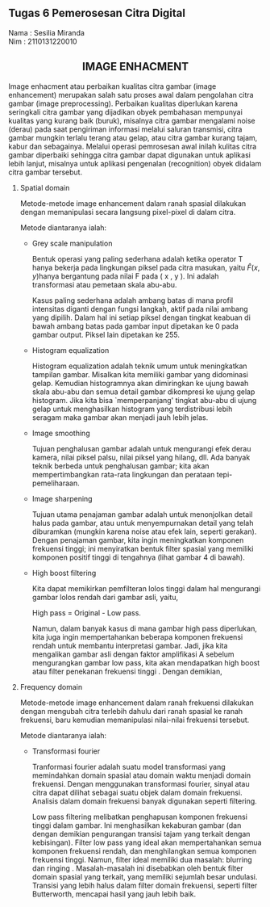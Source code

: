 ## Tugas 6 Pemerosesan Citra Digital
Nama   : Sesilia Miranda<br>
Nim    : 2110131220010

<h2 align="center">IMAGE ENHACMENT</h2>

Image enhacment atau perbaikan kualitas citra gambar (image enhancement) merupakan salah satu proses awal dalam pengolahan citra gambar (image preprocessing). Perbaikan kualitas diperlukan karena seringkali citra gambar yang dijadikan obyek pembahasan mempunyai kualitas yang kurang baik (buruk), misalnya citra gambar mengalami noise (derau) pada saat pengiriman informasi melalui saluran transmisi, citra gambar mungkin terlalu terang atau gelap, atau citra gambar kurang tajam, kabur dan sebagainya. Melalui operasi pemrosesan awal inilah kulitas citra gambar diperbaiki sehingga citra gambar dapat digunakan untuk aplikasi lebih lanjut, misalnya untuk aplikasi pengenalan (recognition) obyek didalam citra gambar tersebut.

1. Spatial domain

    Metode-metode image enhancement dalam ranah spasial dilakukan dengan memanipulasi secara langsung pixel-pixel di dalam citra.

    Metode diantaranya ialah:

    + Grey scale manipulation

        Bentuk operasi yang paling sederhana adalah ketika operator T hanya bekerja pada lingkungan piksel pada citra masukan, yaitu $\hat{F}(x,y)$hanya bergantung pada nilai F pada ( x , y ). Ini adalah transformasi atau pemetaan skala abu-abu.

        Kasus paling sederhana adalah ambang batas di mana profil intensitas diganti dengan fungsi langkah, aktif pada nilai ambang yang dipilih. Dalam hal ini setiap piksel dengan tingkat keabuan di bawah ambang batas pada gambar input dipetakan ke 0 pada gambar output. Piksel lain dipetakan ke 255.

    + Histogram equalization

        Histogram equalization adalah teknik umum untuk meningkatkan tampilan gambar. Misalkan kita memiliki gambar yang didominasi gelap. Kemudian histogramnya akan dimiringkan ke ujung bawah skala abu-abu dan semua detail gambar dikompresi ke ujung gelap histogram. Jika kita bisa `memperpanjang' tingkat abu-abu di ujung gelap untuk menghasilkan histogram yang terdistribusi lebih seragam maka gambar akan menjadi jauh lebih jelas.

    + Image smoothing

        Tujuan penghalusan gambar adalah untuk mengurangi efek derau kamera, nilai piksel palsu, nilai piksel yang hilang, dll. Ada banyak teknik berbeda untuk penghalusan gambar; kita akan mempertimbangkan rata-rata lingkungan dan perataan tepi-pemeliharaan.

    + Image sharpening

        Tujuan utama penajaman gambar adalah untuk menonjolkan detail halus pada gambar, atau untuk menyempurnakan detail yang telah diburamkan (mungkin karena noise atau efek lain, seperti gerakan). Dengan penajaman gambar, kita ingin meningkatkan komponen frekuensi tinggi; ini menyiratkan bentuk filter spasial yang memiliki komponen positif tinggi di tengahnya (lihat gambar 4 di bawah).

    + High boost filtering

        Kita dapat memikirkan pemfilteran lolos tinggi dalam hal mengurangi gambar lolos rendah dari gambar asli, yaitu,
        
        High pass = Original - Low pass.
        
        Namun, dalam banyak kasus di mana gambar high pass diperlukan, kita juga ingin mempertahankan beberapa komponen frekuensi rendah untuk membantu interpretasi gambar. Jadi, jika kita mengalikan gambar asli dengan faktor amplifikasi A sebelum mengurangkan gambar low pass, kita akan mendapatkan high boost atau filter penekanan frekuensi tinggi . Dengan demikian,

2. Frequency domain

    Metode-metode image enhancement dalam ranah frekuensi dilakukan dengan mengubah citra terlebih dahulu dari ranah spasial ke ranah frekuensi, baru kemudian memanipulasi nilai-nilai frekuensi tersebut.

    Metode diantaranya ialah:

    + Transformasi fourier

        Tranformasi fourier adalah suatu model transformasi yang memindahkan domain spasial atau domain waktu menjadi domain frekuensi. Dengan menggunakan transformasi fourier, sinyal atau citra dapat dilihat sebagai suatu objek dalam domain frekuensi.
        Analisis dalam domain frekuensi banyak digunakan seperti filtering. 
        
        Low pass filtering melibatkan penghapusan komponen frekuensi tinggi dalam gambar. Ini menghasilkan kekaburan gambar (dan dengan demikian pengurangan transisi tajam yang terkait dengan kebisingan). Filter low pass yang ideal akan mempertahankan semua komponen frekuensi rendah, dan menghilangkan semua komponen frekuensi tinggi. Namun, filter ideal memiliki dua masalah: blurring dan ringing . Masalah-masalah ini disebabkan oleh bentuk filter domain spasial yang terkait, yang memiliki sejumlah besar undulasi. Transisi yang lebih halus dalam filter domain frekuensi, seperti filter Butterworth, mencapai hasil yang jauh lebih baik.